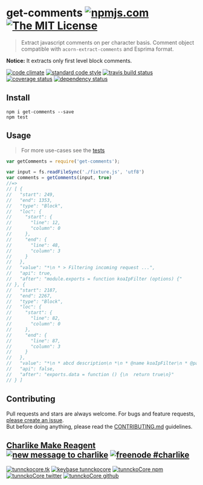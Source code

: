 # get-comments [![npmjs.com][npmjs-img]][npmjs-url] [![The MIT License][license-img]][license-url] 

> Extract javascript comments on per character basis. Comment object compatible with `acorn-extract-comments` and Esprima format.

**Notice:** It extracts only first level block comments.

[![code climate][codeclimate-img]][codeclimate-url] [![standard code style][standard-img]][standard-url] [![travis build status][travis-img]][travis-url] [![coverage status][coveralls-img]][coveralls-url] [![dependency status][david-img]][david-url]


## Install
```
npm i get-comments --save
npm test
```


## Usage
> For more use-cases see the [tests](./test.js)

```js
var getComments = require('get-comments');

var input = fs.readFileSync('./fixture.js', 'utf8')
var comments = getComments(input, true)
//=>
// [ {
//   "start": 249,
//   "end": 1353,
//   "type": "Block",
//   "loc": {
//     "start": {
//       "line": 12,
//       "column": 0
//     },
//     "end": {
//       "line": 48,
//       "column": 3
//     }
//   },
//   "value": "*\n * > Filtering incoming request ...",
//   "api": true,
//   "after": "module.exports = function koaIpFilter (options) {"
// }, {
//   "start": 2187,
//   "end": 2267,
//   "type": "Block",
//   "loc": {
//     "start": {
//       "line": 82,
//       "column": 0
//     },
//     "end": {
//       "line": 87,
//       "column": 3
//     }
//   },
//   "value": "*\n * abcd description\n *\n * @name koaIpFilter\n * @param {Object} `options`\n ",
//   "api": false,
//   "after": "exports.data = function () {\n  return true\n}"
// } ]
```


## Contributing

Pull requests and stars are always welcome. For bugs and feature requests, [please create an issue](https://github.com/tunnckoCore/get-comments/issues/new).  
But before doing anything, please read the [CONTRIBUTING.md](./CONTRIBUTING.md) guidelines.


## [Charlike Make Reagent](http://j.mp/1stW47C) [![new message to charlike][new-message-img]][new-message-url] [![freenode #charlike][freenode-img]][freenode-url]

[![tunnckocore.tk][author-www-img]][author-www-url] [![keybase tunnckocore][keybase-img]][keybase-url] [![tunnckoCore npm][author-npm-img]][author-npm-url] [![tunnckoCore twitter][author-twitter-img]][author-twitter-url] [![tunnckoCore github][author-github-img]][author-github-url]


[npmjs-url]: https://www.npmjs.com/package/get-comments
[npmjs-img]: https://img.shields.io/npm/v/get-comments.svg?label=get-comments

[license-url]: https://github.com/tunnckoCore/get-comments/blob/master/LICENSE.md
[license-img]: https://img.shields.io/badge/license-MIT-blue.svg


[codeclimate-url]: https://codeclimate.com/github/tunnckoCore/get-comments
[codeclimate-img]: https://img.shields.io/codeclimate/github/tunnckoCore/get-comments.svg

[travis-url]: https://travis-ci.org/tunnckoCore/get-comments
[travis-img]: https://img.shields.io/travis/tunnckoCore/get-comments.svg

[coveralls-url]: https://coveralls.io/r/tunnckoCore/get-comments
[coveralls-img]: https://img.shields.io/coveralls/tunnckoCore/get-comments.svg

[david-url]: https://david-dm.org/tunnckoCore/get-comments
[david-img]: https://img.shields.io/david/tunnckoCore/get-comments.svg

[standard-url]: https://github.com/feross/standard
[standard-img]: https://img.shields.io/badge/code%20style-standard-brightgreen.svg


[author-www-url]: http://www.tunnckocore.tk
[author-www-img]: https://img.shields.io/badge/www-tunnckocore.tk-fe7d37.svg

[keybase-url]: https://keybase.io/tunnckocore
[keybase-img]: https://img.shields.io/badge/keybase-tunnckocore-8a7967.svg

[author-npm-url]: https://www.npmjs.com/~tunnckocore
[author-npm-img]: https://img.shields.io/badge/npm-~tunnckocore-cb3837.svg

[author-twitter-url]: https://twitter.com/tunnckoCore
[author-twitter-img]: https://img.shields.io/badge/twitter-@tunnckoCore-55acee.svg

[author-github-url]: https://github.com/tunnckoCore
[author-github-img]: https://img.shields.io/badge/github-@tunnckoCore-4183c4.svg

[freenode-url]: http://webchat.freenode.net/?channels=charlike
[freenode-img]: https://img.shields.io/badge/freenode-%23charlike-5654a4.svg

[new-message-url]: https://github.com/tunnckoCore/messages
[new-message-img]: https://img.shields.io/badge/send%20me-message-green.svg